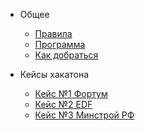 - Общее

  - [Правила](rules.md)
  - [Программа](program.md)
  - [Как добраться](way.md)

- Кейсы хакатона

  - [Кейс №1 Фортум](case1.md)
  - [Кейс №2 EDF](case2.md)
  - [Кейс №3 Минстрой РФ](case3.md)

